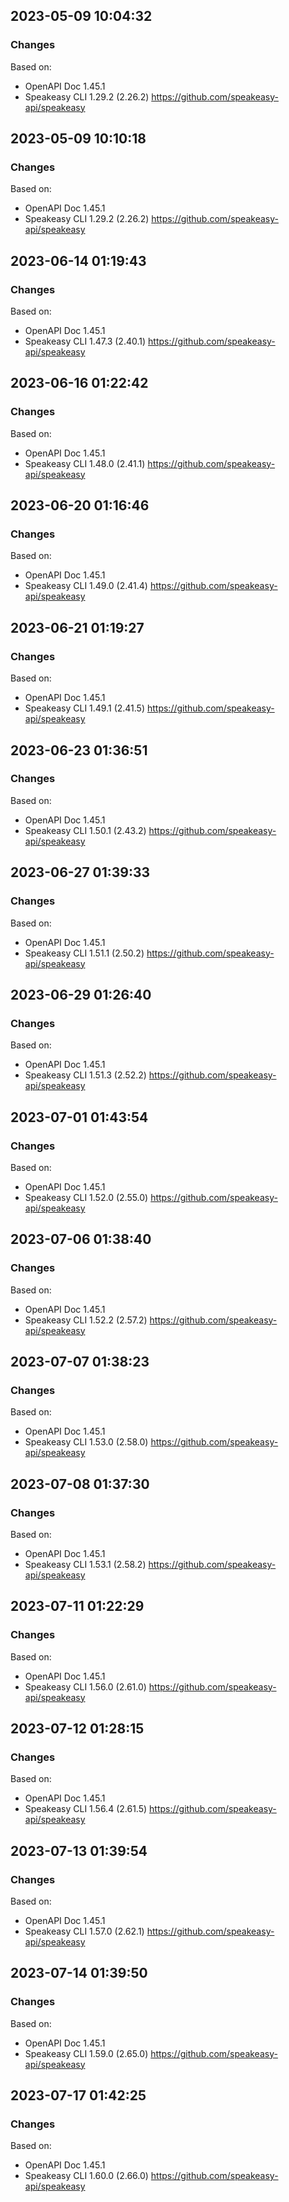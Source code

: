 

## 2023-05-09 10:04:32
### Changes
Based on:
- OpenAPI Doc 1.45.1 
- Speakeasy CLI 1.29.2 (2.26.2) https://github.com/speakeasy-api/speakeasy

## 2023-05-09 10:10:18
### Changes
Based on:
- OpenAPI Doc 1.45.1 
- Speakeasy CLI 1.29.2 (2.26.2) https://github.com/speakeasy-api/speakeasy

## 2023-06-14 01:19:43
### Changes
Based on:
- OpenAPI Doc 1.45.1 
- Speakeasy CLI 1.47.3 (2.40.1) https://github.com/speakeasy-api/speakeasy

## 2023-06-16 01:22:42
### Changes
Based on:
- OpenAPI Doc 1.45.1 
- Speakeasy CLI 1.48.0 (2.41.1) https://github.com/speakeasy-api/speakeasy

## 2023-06-20 01:16:46
### Changes
Based on:
- OpenAPI Doc 1.45.1 
- Speakeasy CLI 1.49.0 (2.41.4) https://github.com/speakeasy-api/speakeasy

## 2023-06-21 01:19:27
### Changes
Based on:
- OpenAPI Doc 1.45.1 
- Speakeasy CLI 1.49.1 (2.41.5) https://github.com/speakeasy-api/speakeasy

## 2023-06-23 01:36:51
### Changes
Based on:
- OpenAPI Doc 1.45.1 
- Speakeasy CLI 1.50.1 (2.43.2) https://github.com/speakeasy-api/speakeasy

## 2023-06-27 01:39:33
### Changes
Based on:
- OpenAPI Doc 1.45.1 
- Speakeasy CLI 1.51.1 (2.50.2) https://github.com/speakeasy-api/speakeasy

## 2023-06-29 01:26:40
### Changes
Based on:
- OpenAPI Doc 1.45.1 
- Speakeasy CLI 1.51.3 (2.52.2) https://github.com/speakeasy-api/speakeasy

## 2023-07-01 01:43:54
### Changes
Based on:
- OpenAPI Doc 1.45.1 
- Speakeasy CLI 1.52.0 (2.55.0) https://github.com/speakeasy-api/speakeasy

## 2023-07-06 01:38:40
### Changes
Based on:
- OpenAPI Doc 1.45.1 
- Speakeasy CLI 1.52.2 (2.57.2) https://github.com/speakeasy-api/speakeasy

## 2023-07-07 01:38:23
### Changes
Based on:
- OpenAPI Doc 1.45.1 
- Speakeasy CLI 1.53.0 (2.58.0) https://github.com/speakeasy-api/speakeasy

## 2023-07-08 01:37:30
### Changes
Based on:
- OpenAPI Doc 1.45.1 
- Speakeasy CLI 1.53.1 (2.58.2) https://github.com/speakeasy-api/speakeasy

## 2023-07-11 01:22:29
### Changes
Based on:
- OpenAPI Doc 1.45.1 
- Speakeasy CLI 1.56.0 (2.61.0) https://github.com/speakeasy-api/speakeasy

## 2023-07-12 01:28:15
### Changes
Based on:
- OpenAPI Doc 1.45.1 
- Speakeasy CLI 1.56.4 (2.61.5) https://github.com/speakeasy-api/speakeasy

## 2023-07-13 01:39:54
### Changes
Based on:
- OpenAPI Doc 1.45.1 
- Speakeasy CLI 1.57.0 (2.62.1) https://github.com/speakeasy-api/speakeasy

## 2023-07-14 01:39:50
### Changes
Based on:
- OpenAPI Doc 1.45.1 
- Speakeasy CLI 1.59.0 (2.65.0) https://github.com/speakeasy-api/speakeasy

## 2023-07-17 01:42:25
### Changes
Based on:
- OpenAPI Doc 1.45.1 
- Speakeasy CLI 1.60.0 (2.66.0) https://github.com/speakeasy-api/speakeasy